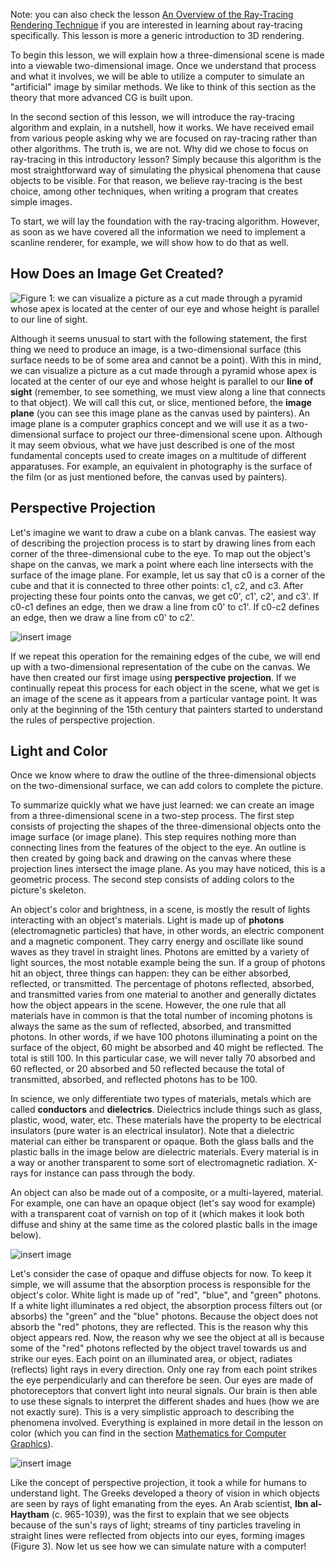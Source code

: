 Note: you can also check the lesson [An Overview of the Ray-Tracing Rendering Technique](/lessons/3d-basic-rendering/ray-tracing-overview/ray-tracing-rendering-technique-overview) if you are interested in learning about ray-tracing specifically. This lesson is more a generic introduction to 3D rendering.

To begin this lesson, we will explain how a three-dimensional scene is made into a viewable two-dimensional image. Once we understand that process and what it involves, we will be able to utilize a computer to simulate an "artificial" image by similar methods. We like to think of this section as the theory that more advanced CG is built upon.

In the second section of this lesson, we will introduce the ray-tracing algorithm and explain, in a nutshell, how it works. We have received email from various people asking why we are focused on ray-tracing rather than other algorithms. The truth is, we are not. Why did we chose to focus on ray-tracing in this introductory lesson? Simply because this algorithm is the most straightforward way of simulating the physical phenomena that cause objects to be visible. For that reason, we believe ray-tracing is the best choice, among other techniques, when writing a program that creates simple images.

To start, we will lay the foundation with the ray-tracing algorithm. However, as soon as we have covered all the information we need to implement a scanline renderer, for example, we will show how to do that as well.

## How Does an Image Get Created?

![Figure 1: we can visualize a picture as a cut made through a pyramid whose apex is located at the center of our eye and whose height is parallel to our line of sight.](/images/introduction-to-ray-tracing/vantagepoint.png)

Although it seems unusual to start with the following statement, the first thing we need to produce an image, is a two-dimensional surface (this surface needs to be of some area and cannot be a point). With this in mind, we can visualize a picture as a cut made through a pyramid whose apex is located at the center of our eye and whose height is parallel to our **line of sight** (remember, to see something, we must view along a line that connects to that object). We will call this cut, or slice, mentioned before, the **image plane** (you can see this image plane as the canvas used by painters). An image plane is a computer graphics concept and we will use it as a two-dimensional surface to project our three-dimensional scene upon. Although it may seem obvious, what we have just described is one of the most fundamental concepts used to create images on a multitude of different apparatuses. For example, an equivalent in photography is the surface of the film (or as just mentioned before, the canvas used by painters).

## Perspective Projection

Let's imagine we want to draw a cube on a blank canvas. The easiest way of describing the projection process is to start by drawing lines from each corner of the three-dimensional cube to the eye. To map out the object's shape on the canvas, we mark a point where each line intersects with the surface of the image plane. For example, let us say that c0 is a corner of the cube and that it is connected to three other points: c1, c2, and c3. After projecting these four points onto the canvas, we get c0', c1', c2', and c3'. If c0-c1 defines an edge, then we draw a line from c0' to c1'. If c0-c2 defines an edge, then we draw a line from c0' to c2'.

![insert image]()

If we repeat this operation for the remaining edges of the cube, we will end up with a two-dimensional representation of the cube on the canvas. We have then created our first image using **perspective projection**. If we continually repeat this process for each object in the scene, what we get is an image of the scene as it appears from a particular vantage point. It was only at the beginning of the 15th century that painters started to understand the rules of perspective projection.

## Light and Color

Once we know where to draw the outline of the three-dimensional objects on the two-dimensional surface, we can add colors to complete the picture.

To summarize quickly what we have just learned: we can create an image from a three-dimensional scene in a two-step process. The first step consists of projecting the shapes of the three-dimensional objects onto the image surface (or image plane). This step requires nothing more than connecting lines from the features of the object to the eye. An outline is then created by going back and drawing on the canvas where these projection lines intersect the image plane. As you may have noticed, this is a geometric process. The second step consists of adding colors to the picture's skeleton.

An object's color and brightness, in a scene, is mostly the result of lights interacting with an object's materials. Light is made up of **photons** (electromagnetic particles) that have, in other words, an electric component and a magnetic component. They carry energy and oscillate like sound waves as they travel in straight lines. Photons are emitted by a variety of light sources, the most notable example being the sun. If a group of photons hit an object, three things can happen: they can be either absorbed, reflected, or transmitted. The percentage of photons reflected, absorbed, and transmitted varies from one material to another and generally dictates how the object appears in the scene. However, the one rule that all materials have in common is that the total number of incoming photons is always the same as the sum of reflected, absorbed, and transmitted photons. In other words, if we have 100 photons illuminating a point on the surface of the object, 60 might be absorbed and 40 might be reflected. The total is still 100. In this particular case, we will never tally 70 absorbed and 60 reflected, or 20 absorbed and 50 reflected because the total of transmitted, absorbed, and reflected photons has to be 100.

In science, we only differentiate two types of materials, metals which are called **conductors** and **dielectrics**. Dielectrics include things such as glass, plastic, wood, water, etc. These materials have the property to be electrical insulators (pure water is an electrical insulator). Note that a dielectric material can either be transparent or opaque. Both the glass balls and the plastic balls in the image below are dielectric materials. Every material is in a way or another transparent to some sort of electromagnetic radiation. X-rays for instance can pass through the body.

An object can also be made out of a composite, or a multi-layered, material. For example, one can have an opaque object (let's say wood for example) with a transparent coat of varnish on top of it (which makes it look both diffuse and shiny at the same time as the colored plastic balls in the image below).

![insert image]()

Let's consider the case of opaque and diffuse objects for now. To keep it simple, we will assume that the absorption process is responsible for the object's color. White light is made up of "red", "blue", and "green" photons. If a white light illuminates a red object, the absorption process filters out (or absorbs) the "green" and the "blue" photons. Because the object does not absorb the "red" photons, they are reflected. This is the reason why this object appears red. Now, the reason why we see the object at all is because some of the "red" photons reflected by the object travel towards us and strike our eyes. Each point on an illuminated area, or object, radiates (reflects) light rays in every direction. Only one ray from each point strikes the eye perpendicularly and can therefore be seen. Our eyes are made of photoreceptors that convert light into neural signals. Our brain is then able to use these signals to interpret the different shades and hues (how we are not exactly sure). This is a very simplistic approach to describing the phenomena involved. Everything is explained in more detail in the lesson on color (which you can find in the section [Mathematics for Computer Graphics](/index)).

![insert image]()

Like the concept of perspective projection, it took a while for humans to understand light. The Greeks developed a theory of vision in which objects are seen by rays of light emanating from the eyes. An Arab scientist, **Ibn al-Haytham** (c. 965-1039), was the first to explain that we see objects because of the sun's rays of light; streams of tiny particles traveling in straight lines were reflected from objects into our eyes, forming images (Figure 3). Now let us see how we can simulate nature with a computer!